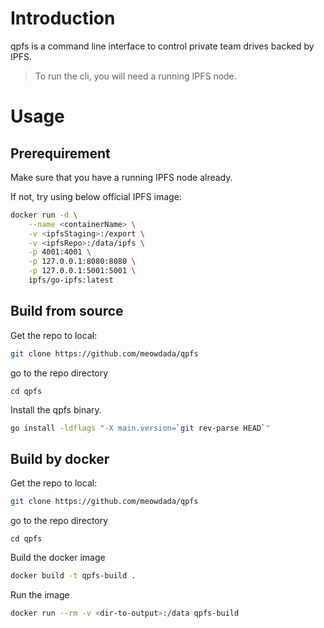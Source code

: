 # Introduction
qpfs is a command line interface to control private team drives backed by IPFS.

>To run the cli, you will need a running IPFS node.

# Usage
## Prerequirement
Make sure that you have a running IPFS node already.

If not, try using below official IPFS image:

```bash
docker run -d \
    --name <containerName> \
    -v <ipfsStaging>:/export \
    -v <ipfsRepo>:/data/ipfs \
    -p 4001:4001 \
    -p 127.0.0.1:8080:8080 \
    -p 127.0.0.1:5001:5001 \
    ipfs/go-ipfs:latest
```

## Build from source
Get the repo to local:

```bash
git clone https://github.com/meowdada/qpfs
```

go to the repo directory
```
cd qpfs
```

Install the qpfs binary.
```bash
go install -ldflags "-X main.version=`git rev-parse HEAD`"
```
## Build by docker
Get the repo to local:

```bash
git clone https://github.com/meowdada/qpfs
```

go to the repo directory
```
cd qpfs
```

Build the docker image
```bash
docker build -t qpfs-build .
```

Run the image
```bash
docker run --rm -v <dir-to-output>:/data qpfs-build
```
